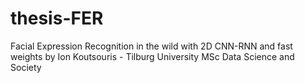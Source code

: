 # thesis-FER
Facial Expression Recognition in the wild with 2D CNN-RNN and fast weights by Ion Koutsouris - Tilburg University MSc Data Science and Society
